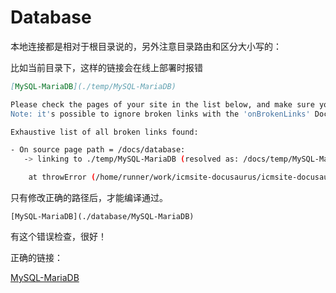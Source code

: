# Database

本地连接都是相对于根目录说的，另外注意目录路由和区分大小写的：

比如当前目录下，这样的链接会在线上部署时报错

```md
[MySQL-MariaDB](./temp/MySQL-MariaDB)
```

```bash
Please check the pages of your site in the list below, and make sure you don't reference any path that does not exist.
Note: it's possible to ignore broken links with the 'onBrokenLinks' Docusaurus configuration, and let the build pass.

Exhaustive list of all broken links found:

- On source page path = /docs/database:
   -> linking to ./temp/MySQL-MariaDB (resolved as: /docs/temp/MySQL-MariaDB)

    at throwError (/home/runner/work/icmsite-docusaurus/icmsite-docusaurus/node_modules/@docusaurus/logger/lib/index.js:76:11)
```

只有修改正确的路径后，才能编译通过。

```
[MySQL-MariaDB](./database/MySQL-MariaDB)
```

有这个错误检查，很好！

正确的链接：

[MySQL-MariaDB](./database/MySQL-MariaDB)

